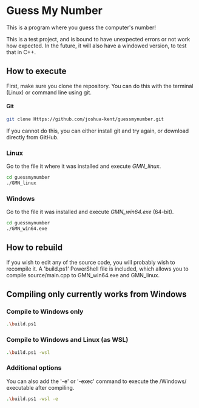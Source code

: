 # Guess My Number

This is a program where you guess the computer's number!

This is a test project, and is bound to have unexpected errors
or not work how expected. In the future, it will also have a
windowed version, to test that in C++.

## How to execute

First, make sure you clone the repository. You can do this with
the terminal (Linux) or command line using git.

#### Git

```bash
git clone Https://github.com/joshua-kent/guessmynumber.git
```

If you cannot do this, you can either install git and try again,
or download directly from GitHub.

### Linux

Go to the file it where it was installed and execute *GMN_linux*.

```bash
cd guessmynumber
./GMN_linux
```

### Windows

Go to the file it was installed and execute *GMN_win64.exe* (64-bit).

```bash
cd guessmynumber
./GMN_win64.exe
```

## How to rebuild

If you wish to edit any of the source code, you will probably wish
to recompile it. A 'build.ps1' PowerShell file is included, which
allows you to compile source/main.cpp to GMN_win64.exe and GMN_linux.

Compiling only currently works from Windows
-------------------------------------------

### Compile to Windows only

```bash
.\build.ps1
```

### Compile to Windows and Linux (as WSL)

```bash
.\build.ps1 -wsl
```

### Additional options

You can also add the '-e' or '-exec' command to execute the /Windows/
executable after compiling.

```bash
.\build.ps1 -wsl -e
```
